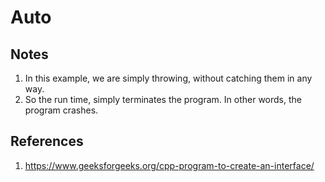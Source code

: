 # Auto

## Notes
1. In this example, we are simply throwing, without catching them in any way.
2. So the run time, simply terminates the program. In other words, the program crashes. 


## References

1. https://www.geeksforgeeks.org/cpp-program-to-create-an-interface/

